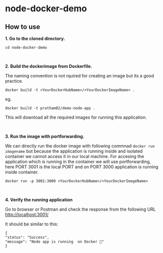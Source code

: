 # node-docker-demo

## How to use

 **1. Go to the cloned directory.**
```
cd node-docker-demo
```
<br/>

**2. Build the dockerimage from Dockerfile.**

The naming convention is not rquired for creating an image but its a good practice.

```
docker build -t <YourDockerHubName>/<YourDockerImageName> .
````
eg.
```
docker build -t pratham82/demo-node-app .
```

This will download all the required images for running this application.

<br/>

**3. Run the image with portforwarding.**

We can directly run the docker image with following commnad ```docker run imagename``` 
but because the application is running inside and isolated container we cannot access it in our local machine.
For accesing the application which is running in the container we will use portforwarding, here PORT 3001 is the local
PORT and on PORT 3000 application is running inside container.

```
docker run -p 3001:3000 <YourDockerHubName>/<YourDockerImageName>
```

<br/>

**4. Verify the running application**

Go to browser or Postman and check the response from the following URL
[http://localhost:3001/](http://localhost:3001/)

It should be similar to this:
```
{
"status": "Success",
"message": "Node app is running  on Docker 🐋"
}
```

